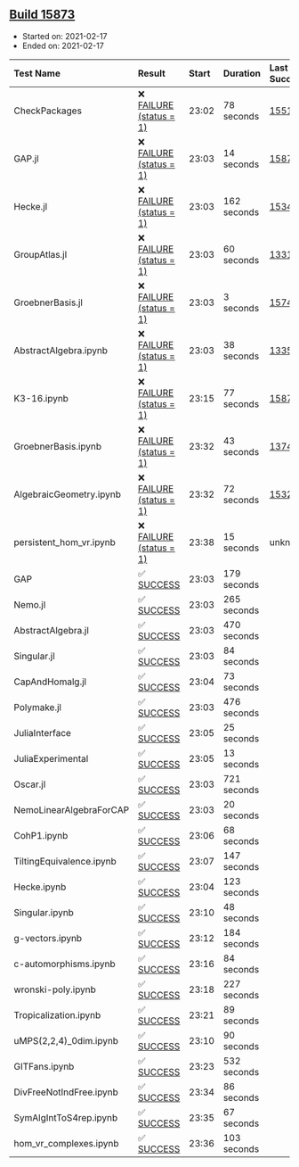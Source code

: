 ## [Build 15873](https://oscarci.mathematik.uni-kl.de/job/oscar/15873/)

* Started on: 2021-02-17
* Ended on: 2021-02-17

| Test Name    | Result | Start | Duration | Last Success | First Failure |
|:-------------|:-------|:------|:---------|:-------------|:--------------|
| CheckPackages | ❌ [FAILURE (status = 1)](https://oscarci.mathematik.uni-kl.de/job/oscar/15873/artifact/logs/build-15873/CheckPackages.log) | 23:02 | 78 seconds | [15514](https://oscarci.mathematik.uni-kl.de/job/oscar/15514/) | [15515](https://oscarci.mathematik.uni-kl.de/job/oscar/15515/) |
| GAP.jl | ❌ [FAILURE (status = 1)](https://oscarci.mathematik.uni-kl.de/job/oscar/15873/artifact/logs/build-15873/GAP.jl.log) | 23:03 | 14 seconds | [15872](https://oscarci.mathematik.uni-kl.de/job/oscar/15872/) | [15873](https://oscarci.mathematik.uni-kl.de/job/oscar/15873/) |
| Hecke.jl | ❌ [FAILURE (status = 1)](https://oscarci.mathematik.uni-kl.de/job/oscar/15873/artifact/logs/build-15873/Hecke.jl.log) | 23:03 | 162 seconds | [15344](https://oscarci.mathematik.uni-kl.de/job/oscar/15344/) | [15348](https://oscarci.mathematik.uni-kl.de/job/oscar/15348/) |
| GroupAtlas.jl | ❌ [FAILURE (status = 1)](https://oscarci.mathematik.uni-kl.de/job/oscar/15873/artifact/logs/build-15873/GroupAtlas.jl.log) | 23:03 | 60 seconds | [13311](https://oscarci.mathematik.uni-kl.de/job/oscar/13311/) | [13312](https://oscarci.mathematik.uni-kl.de/job/oscar/13312/) |
| GroebnerBasis.jl | ❌ [FAILURE (status = 1)](https://oscarci.mathematik.uni-kl.de/job/oscar/15873/artifact/logs/build-15873/GroebnerBasis.jl.log) | 23:03 | 3 seconds | [15745](https://oscarci.mathematik.uni-kl.de/job/oscar/15745/) | [15746](https://oscarci.mathematik.uni-kl.de/job/oscar/15746/) |
| AbstractAlgebra.ipynb | ❌ [FAILURE (status = 1)](https://oscarci.mathematik.uni-kl.de/job/oscar/15873/artifact/logs/build-15873/AbstractAlgebra.ipynb.log) | 23:03 | 38 seconds | [13355](https://oscarci.mathematik.uni-kl.de/job/oscar/13355/) | [13356](https://oscarci.mathematik.uni-kl.de/job/oscar/13356/) |
| K3-16.ipynb | ❌ [FAILURE (status = 1)](https://oscarci.mathematik.uni-kl.de/job/oscar/15873/artifact/logs/build-15873/K3-16.ipynb.log) | 23:15 | 77 seconds | [15872](https://oscarci.mathematik.uni-kl.de/job/oscar/15872/) | [15873](https://oscarci.mathematik.uni-kl.de/job/oscar/15873/) |
| GroebnerBasis.ipynb | ❌ [FAILURE (status = 1)](https://oscarci.mathematik.uni-kl.de/job/oscar/15873/artifact/logs/build-15873/GroebnerBasis.ipynb.log) | 23:32 | 43 seconds | [13748](https://oscarci.mathematik.uni-kl.de/job/oscar/13748/) | [13749](https://oscarci.mathematik.uni-kl.de/job/oscar/13749/) |
| AlgebraicGeometry.ipynb | ❌ [FAILURE (status = 1)](https://oscarci.mathematik.uni-kl.de/job/oscar/15873/artifact/logs/build-15873/AlgebraicGeometry.ipynb.log) | 23:32 | 72 seconds | [15322](https://oscarci.mathematik.uni-kl.de/job/oscar/15322/) | [15323](https://oscarci.mathematik.uni-kl.de/job/oscar/15323/) |
| persistent_hom_vr.ipynb | ❌ [FAILURE (status = 1)](https://oscarci.mathematik.uni-kl.de/job/oscar/15873/artifact/logs/build-15873/persistent_hom_vr.ipynb.log) | 23:38 | 15 seconds | unknown | unknown |
| GAP | ✅ [SUCCESS](https://oscarci.mathematik.uni-kl.de/job/oscar/15873/artifact/logs/build-15873/GAP.log) | 23:03 | 179 seconds |  |  |
| Nemo.jl | ✅ [SUCCESS](https://oscarci.mathematik.uni-kl.de/job/oscar/15873/artifact/logs/build-15873/Nemo.jl.log) | 23:03 | 265 seconds |  |  |
| AbstractAlgebra.jl | ✅ [SUCCESS](https://oscarci.mathematik.uni-kl.de/job/oscar/15873/artifact/logs/build-15873/AbstractAlgebra.jl.log) | 23:03 | 470 seconds |  |  |
| Singular.jl | ✅ [SUCCESS](https://oscarci.mathematik.uni-kl.de/job/oscar/15873/artifact/logs/build-15873/Singular.jl.log) | 23:03 | 84 seconds |  |  |
| CapAndHomalg.jl | ✅ [SUCCESS](https://oscarci.mathematik.uni-kl.de/job/oscar/15873/artifact/logs/build-15873/CapAndHomalg.jl.log) | 23:04 | 73 seconds |  |  |
| Polymake.jl | ✅ [SUCCESS](https://oscarci.mathematik.uni-kl.de/job/oscar/15873/artifact/logs/build-15873/Polymake.jl.log) | 23:03 | 476 seconds |  |  |
| JuliaInterface | ✅ [SUCCESS](https://oscarci.mathematik.uni-kl.de/job/oscar/15873/artifact/logs/build-15873/JuliaInterface.log) | 23:05 | 25 seconds |  |  |
| JuliaExperimental | ✅ [SUCCESS](https://oscarci.mathematik.uni-kl.de/job/oscar/15873/artifact/logs/build-15873/JuliaExperimental.log) | 23:05 | 13 seconds |  |  |
| Oscar.jl | ✅ [SUCCESS](https://oscarci.mathematik.uni-kl.de/job/oscar/15873/artifact/logs/build-15873/Oscar.jl.log) | 23:03 | 721 seconds |  |  |
| NemoLinearAlgebraForCAP | ✅ [SUCCESS](https://oscarci.mathematik.uni-kl.de/job/oscar/15873/artifact/logs/build-15873/NemoLinearAlgebraForCAP.log) | 23:03 | 20 seconds |  |  |
| CohP1.ipynb | ✅ [SUCCESS](https://oscarci.mathematik.uni-kl.de/job/oscar/15873/artifact/logs/build-15873/CohP1.ipynb.log) | 23:06 | 68 seconds |  |  |
| TiltingEquivalence.ipynb | ✅ [SUCCESS](https://oscarci.mathematik.uni-kl.de/job/oscar/15873/artifact/logs/build-15873/TiltingEquivalence.ipynb.log) | 23:07 | 147 seconds |  |  |
| Hecke.ipynb | ✅ [SUCCESS](https://oscarci.mathematik.uni-kl.de/job/oscar/15873/artifact/logs/build-15873/Hecke.ipynb.log) | 23:04 | 123 seconds |  |  |
| Singular.ipynb | ✅ [SUCCESS](https://oscarci.mathematik.uni-kl.de/job/oscar/15873/artifact/logs/build-15873/Singular.ipynb.log) | 23:10 | 48 seconds |  |  |
| g-vectors.ipynb | ✅ [SUCCESS](https://oscarci.mathematik.uni-kl.de/job/oscar/15873/artifact/logs/build-15873/g-vectors.ipynb.log) | 23:12 | 184 seconds |  |  |
| c-automorphisms.ipynb | ✅ [SUCCESS](https://oscarci.mathematik.uni-kl.de/job/oscar/15873/artifact/logs/build-15873/c-automorphisms.ipynb.log) | 23:16 | 84 seconds |  |  |
| wronski-poly.ipynb | ✅ [SUCCESS](https://oscarci.mathematik.uni-kl.de/job/oscar/15873/artifact/logs/build-15873/wronski-poly.ipynb.log) | 23:18 | 227 seconds |  |  |
| Tropicalization.ipynb | ✅ [SUCCESS](https://oscarci.mathematik.uni-kl.de/job/oscar/15873/artifact/logs/build-15873/Tropicalization.ipynb.log) | 23:21 | 89 seconds |  |  |
| uMPS(2,2,4)_0dim.ipynb | ✅ [SUCCESS](https://oscarci.mathematik.uni-kl.de/job/oscar/15873/artifact/logs/build-15873/uMPS-2-2-4-_0dim.ipynb.log) | 23:10 | 90 seconds |  |  |
| GITFans.ipynb | ✅ [SUCCESS](https://oscarci.mathematik.uni-kl.de/job/oscar/15873/artifact/logs/build-15873/GITFans.ipynb.log) | 23:23 | 532 seconds |  |  |
| DivFreeNotIndFree.ipynb | ✅ [SUCCESS](https://oscarci.mathematik.uni-kl.de/job/oscar/15873/artifact/logs/build-15873/DivFreeNotIndFree.ipynb.log) | 23:34 | 86 seconds |  |  |
| SymAlgIntToS4rep.ipynb | ✅ [SUCCESS](https://oscarci.mathematik.uni-kl.de/job/oscar/15873/artifact/logs/build-15873/SymAlgIntToS4rep.ipynb.log) | 23:35 | 67 seconds |  |  |
| hom_vr_complexes.ipynb | ✅ [SUCCESS](https://oscarci.mathematik.uni-kl.de/job/oscar/15873/artifact/logs/build-15873/hom_vr_complexes.ipynb.log) | 23:36 | 103 seconds |  |  |
